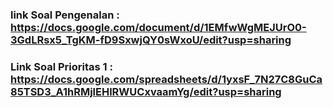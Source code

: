 ### link Soal Pengenalan : https://docs.google.com/document/d/1EMfwWgMEJUrO0-3GdLRsx5_TgKM-fD9SxwjQY0sWxoU/edit?usp=sharing

### Link Soal Prioritas 1 : https://docs.google.com/spreadsheets/d/1yxsF_7N27C8GuCa85TSD3_A1hRMjlEHlRWUCxvaamYg/edit?usp=sharing
